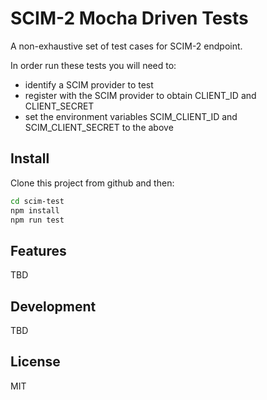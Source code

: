 # SCIM-2 Mocha Driven Tests

A non-exhaustive set of test cases for SCIM-2 endpoint.

In order run these tests you will need to:
- identify a SCIM provider to test
- register with the SCIM provider to obtain CLIENT_ID and CLIENT_SECRET
- set the environment variables SCIM_CLIENT_ID and SCIM_CLIENT_SECRET to the above


## Install

Clone this project from github and then:
```sh
cd scim-test
npm install
npm run test
```

## Features

TBD

## Development

TBD


## License

MIT
